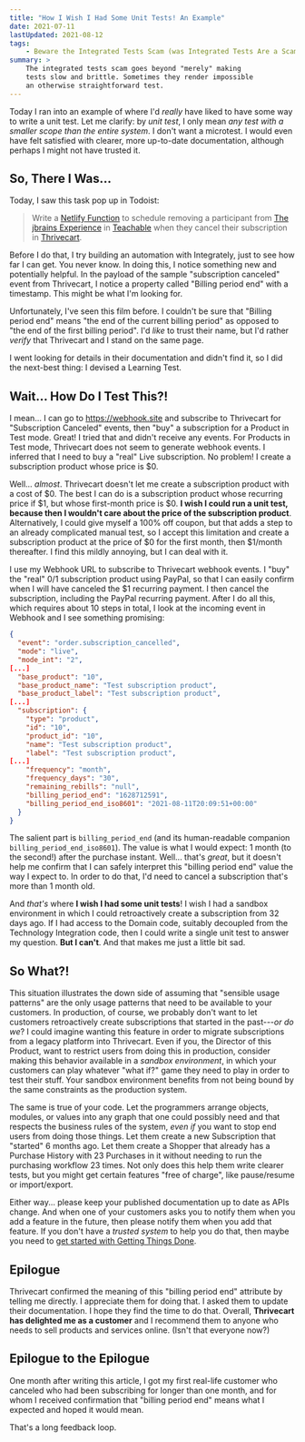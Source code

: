 ```yaml
---
title: "How I Wish I Had Some Unit Tests! An Example"
date: 2021-07-11
lastUpdated: 2021-08-12
tags:
    - Beware the Integrated Tests Scam (was Integrated Tests Are a Scam)
summary: >
    The integrated tests scam goes beyond "merely" making
    tests slow and brittle. Sometimes they render impossible
    an otherwise straightforward test.
---
```


Today I ran into an example of where I'd _really_ have liked to have some way to write a unit test. Let me clarify: by _unit test_, I only mean _any test with a smaller scope than the entire system_. I don't want a microtest. I would even have felt satisfied with clearer, more up-to-date documentation, although perhaps I might not have trusted it.

## So, There I Was...

Today, I saw this task pop up in Todoist:

> Write a [Netlify Function](https://functions.netlify.com/) to schedule removing a participant from [The jbrains Experience](https://experience.jbrains.ca) in [Teachable](https://online-training.jbrains.ca) when they cancel their subscription in [Thrivecart](https://thrivecart.com).

Before I do that, I try building an automation with Integrately, just to see how far I can get. You never know. In doing this, I notice something new and potentially helpful. In the payload of the sample "subscription canceled" event from Thrivecart, I notice a property called "Billing period end" with a timestamp. This might be what I'm looking for.

Unfortunately, I've seen this film before. I couldn't be sure that "Billing period end" means "the end of the current billing period" as opposed to "the end of the first billing period". I'd _like_ to trust their name, but I'd rather _verify_ that Thrivecart and I stand on the same page.

I went looking for details in their documentation and didn't find it, so I did the next-best thing: I devised a Learning Test.

## Wait... How Do I Test This?!

I mean... I can go to <https://webhook.site> and subscribe to Thrivecart for "Subscription Canceled" events, then "buy" a subscription for a Product in Test mode. Great! I tried that and didn't receive any events. For Products in Test mode, Thrivecart does not seem to generate webhook events. I inferred that I need to buy a "real" Live subscription. No problem! I create a subscription product whose price is $0.

Well... _almost_. Thrivecart doesn't let me create a subscription product with a cost of $0. The best I can do is a subscription product whose recurring price if $1, but whose first-month price is $0. **I wish I could run a unit test, because then I wouldn't care about the price of the subscription product**. Alternatively, I could give myself a 100% off coupon, but that adds a step to an already complicated manual test, so I accept this limitation and create a subscription product at the price of $0 for the first month, then $1/month thereafter. I find this mildly annoying, but I can deal with it.

I use my Webhook URL to subscribe to Thrivecart webhook events. I "buy" the "real" $0/$1 subscription product using PayPal, so that I can easily confirm when I will have canceled the $1 recurring payment. I then cancel the subscription, including the PayPal recurring payment. After I do all this, which requires about 10 steps in total, I look at the incoming event in Webhook and I see something promising:

```json
{
  "event": "order.subscription_cancelled",
  "mode": "live",
  "mode_int": "2",
[...]  
  "base_product": "10",
  "base_product_name": "Test subscription product",
  "base_product_label": "Test subscription product",
[...]    
  "subscription": {
    "type": "product",
    "id": "10",
    "product_id": "10",
    "name": "Test subscription product",
    "label": "Test subscription product",
[...]
    "frequency": "month",
    "frequency_days": "30",
    "remaining_rebills": "null",
    "billing_period_end": "1628712591",
    "billing_period_end_iso8601": "2021-08-11T20:09:51+00:00"
  }
}
```

The salient part is `billing_period_end` (and its human-readable companion `billing_period_end_iso8601`). The value is what I would expect: 1 month (to the second!) after the purchase instant. Well... that's _great_, but it doesn't help me confirm that I can safely interpret this "billing period end" value the way I expect to. In order to do that, I'd need to cancel a subscription that's more than 1 month old.

And _that's_ where **I wish I had some unit tests**! I wish I had a sandbox environment in which I could retroactively create a subscription from 32 days ago. If I had access to the Domain code, suitably decoupled from the Technology Integration code, then I could write a single unit test to answer my question. **But I can't**. And that makes me just a little bit sad.

## So What?!

This situation illustrates the down side of assuming that "sensible usage patterns" are the only usage patterns that need to be available to your customers. In production, of course, we probably don't want to let customers retroactively create subscriptions that started in the past---_or do we_? I could imagine wanting this feature in order to migrate subscriptions from a legacy platform into Thrivecart. Even if you, the Director of this Product, want to restrict users from doing this in production, consider making this behavior available in a _sandbox environment_, in which your customers can play whatever "what if?" game they need to play in order to test their stuff. Your sandbox environment benefits from not being bound by the same constraints as the production system.

The same is true of your code. Let the programmers arrange objects, modules, or values into any graph that one could possibly need and that respects the business rules of the system, _even if_ you want to stop end users from doing those things. Let them create a new Subscription that "started" 6 months ago. Let them create a Shopper that already has a Purchase History with 23 Purchases in it without needing to run the purchasing workflow 23 times. Not only does this help them write clearer tests, but you might get certain features "free of charge", like pause/resume or import/export.

Either way... please keep your published documentation up to date as APIs change. And when one of your customers asks you to notify them when you add a feature in the future, then please notify them when you add that feature. If you don't have a _trusted system_ to help you do that, then maybe you need to [get started with Getting Things Done](https://blog.jbrains.ca/permalink/getting-started-with-getting-things-done).

## Epilogue

Thrivecart confirmed the meaning of this "billing period end" attribute by telling me directly. I appreciate them for doing that. I asked them to update their documentation. I hope they find the time to do that. Overall, **Thrivecart has delighted me as a customer** and I recommend them to anyone who needs to sell products and services online. (Isn't that everyone now?)

## Epilogue to the Epilogue

One month after writing this article, I got my first real-life customer who canceled who had been subscribing for longer than one month, and for whom I received confirmation that "billing period end" means what I expected and hoped it would mean.

That's a long feedback loop.

